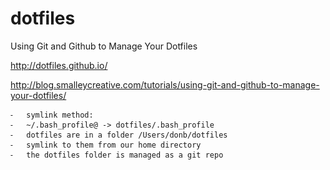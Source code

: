# dotfiles

Using Git and Github to Manage Your Dotfiles

  http://dotfiles.github.io/
  
  http://blog.smalleycreative.com/tutorials/using-git-and-github-to-manage-your-dotfiles/

	⁃	symlink method:
	⁃	~/.bash_profile@ -> dotfiles/.bash_profile
	⁃	dotfiles are in a folder /Users/donb/dotfiles
	⁃	symlink to them from our home directory
	⁃	the dotfiles folder is managed as a git repo
